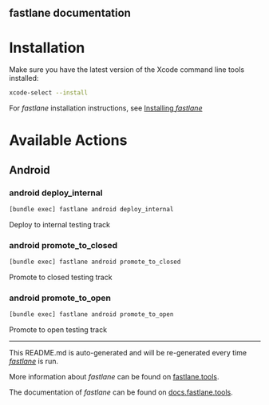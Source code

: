 fastlane documentation
----

# Installation

Make sure you have the latest version of the Xcode command line tools installed:

```sh
xcode-select --install
```

For _fastlane_ installation instructions, see [Installing _fastlane_](https://docs.fastlane.tools/#installing-fastlane)

# Available Actions

## Android

### android deploy_internal

```sh
[bundle exec] fastlane android deploy_internal
```

Deploy to internal testing track

### android promote_to_closed

```sh
[bundle exec] fastlane android promote_to_closed
```

Promote to closed testing track

### android promote_to_open

```sh
[bundle exec] fastlane android promote_to_open
```

Promote to open testing track

----

This README.md is auto-generated and will be re-generated every time [_fastlane_](https://fastlane.tools) is run.

More information about _fastlane_ can be found on [fastlane.tools](https://fastlane.tools).

The documentation of _fastlane_ can be found on [docs.fastlane.tools](https://docs.fastlane.tools).
